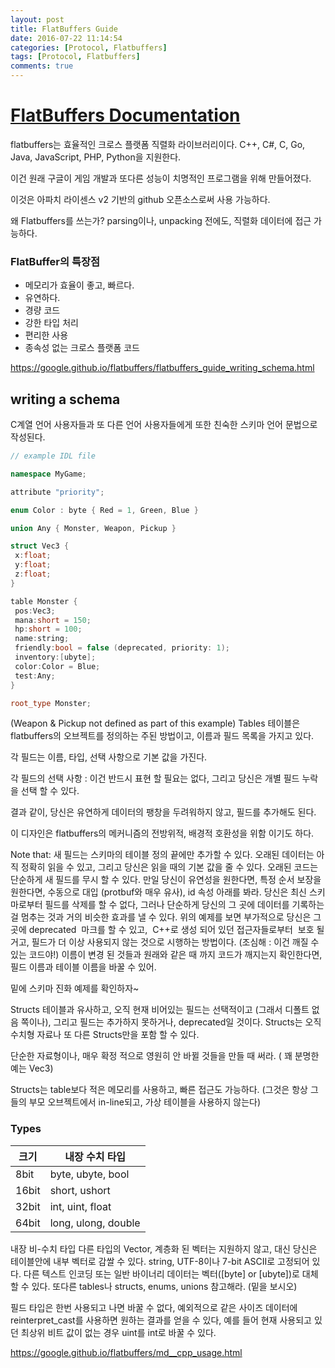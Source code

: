 ```yaml
---
layout: post
title: FlatBuffers Guide
date: 2016-07-22 11:14:54
categories: [Protocol, Flatbuffers]
tags: [Protocol, Flatbuffers]
comments: true
---
```


# [FlatBuffers Documentation](https://google.github.io/flatbuffers/)

flatbuffers는 효율적인 크로스 플랫폼 직렬화 라이브러리이다.
C++, C#, C, Go, Java, JavaScript, PHP, Python을 지원한다.

이건 원래 구글이 게임 개발과 또다른 성능이 치명적인 프로그램을 위해 만들어졌다.

이것은 아파치 라이센스 v2 기반의 github 오픈소스로써 사용 가능하다.

왜 Flatbuffers를 쓰는가?
parsing이나, unpacking 전에도, 직렬화 데이터에 접근 가능하다.

### FlatBuffer의 특장점

* 메모리가 효율이 좋고, 빠르다.
* 유연하다.
* 경량 코드
* 강한 타입 처리
* 편리한 사용
* 종속성 없는 크로스 플랫폼 코드

<https://google.github.io/flatbuffers/flatbuffers_guide_writing_schema.html>

## writing a schema

C계열 언어 사용자들과 또 다른 언어 사용자들에게 또한 친숙한 스키마 언어 문법으로 작성된다.

~~~ cpp
// example IDL file

namespace MyGame;

attribute "priority";

enum Color : byte { Red = 1, Green, Blue }

union Any { Monster, Weapon, Pickup }

struct Vec3 {
 x:float;
 y:float;
 z:float;
}

table Monster {
 pos:Vec3;
 mana:short = 150;
 hp:short = 100;
 name:string;
 friendly:bool = false (deprecated, priority: 1);
 inventory:[ubyte];
 color:Color = Blue;
 test:Any;
}

root_type Monster;
~~~

(Weapon & Pickup not defined as part of this example)
Tables
테이블은 flatbuffers의 오브젝트를 정의하는 주된 방법이고, 이름과 필드 목록을 가지고 있다.

각 필드는 이름, 타입, 선택 사항으로 기본 값을 가진다.

각 필드의 선택 사항 : 이건 반드시 표현 할 필요는 없다, 그리고 당신은 개별 필드 누락을 선택 할 수 있다.

결과 같이, 당신은 유연하게 데이터의 팽창을 두려워하지 않고, 필드를 추가해도 된다.

이 디자인은 flatbuffers의 메커니즘의 전방위적, 배경적 호환성을 위함 이기도 하다.

Note that:
새 필드는 스키마의 테이블 정의 끝에만 추가할 수 있다. 오래된 데이터는 아직 정확히 읽을 수 있고, 그리고 당신은 읽을 때의 기본 값을 줄 수 있다.
오래된 코드는 단순하게 새 필드를 무시 할 수 있다.
만일 당신이 유연성을 원한다면, 특정 순서 보장을 원한다면, 수동으로 대입 (protbuf와 매우 유사), id 속성 아래를 봐라.
당신은 최신 스키마로부터 필드를 삭제를 할 수 없다, 그러나 단순하게 당신의 그 곳에 데이터를 기록하는 걸 멈추는 것과 거의 비슷한 효과를 낼 수 있다. 위의 예제를 보면 부가적으로 당신은 그 곳에 deprecated  마크를 할 수 있고,  C++로 생성 되어 있던 접근자들로부터  보호 될 거고, 필드가 더 이상 사용되지 않는 것으로 시행하는 방법이다. (조심해 : 이건 깨질 수 있는 코드야!)
이름이 변경 된 것들과 원래와 같은 때 까지 코드가 깨지는지 확인한다면, 필드 이름과 테이블 이름을 바꿀 수 있어.

밑에 스키마 진화 예제를 확인하자~

Structs
테이블과 유사하고, 오직 현재 비어있는 필드는 선택적이고 (그래서 디폴트 없음 쪽이나), 그리고 필드는 추가하지 못하거나, deprecated일 것이다.
Structs는 오직 수치형 자료나 또 다른 Structs만을 포함 할 수 있다.

단순한 자료형이나, 매우 확정 적으로 영원히 안 바뀔 것들을 만들 때 써라. ( 꽤 분명한 예는 Vec3)

Structs는 table보다 적은 메모리를 사용하고, 빠른 접근도 가능하다. (그것은 항상 그들의 부모 오브젝트에서 in-line되고, 가상 테이블을 사용하지 않는다)

### Types

크기|내장 수치 타입
---|---
8bit|byte, ubyte, bool
16bit|short, ushort
32bit|int, uint, float
64bit|long, ulong, double


내장 비-수치 타입
다른 타입의 Vector, 계층화 된 벡터는 지원하지 않고, 대신 당신은 테이블안에 내부 벡터로 감쌀 수 있다.
string, UTF-8이나 7-bit ASCII로 고정되어 있다. 다른 텍스트 인코딩 또는 일반 바이너리 데이터는 벡터([byte] or [ubyte])로 대체 할 수 있다.
또다른 tables나 structs, enums, unions 참고해라. (밑을 보시오)

필드 타입은 한번 사용되고 나면 바꿀 수 없다, 예외적으로 같은 사이즈 데이터에 reinterpret_cast를 사용하면 원하는 결과를 얻을 수 있다, 예를 들어 현재 사용되고 있던 최상위 비트 값이 없는 경우 uint를 int로 바꿀 수 있다.

<https://google.github.io/flatbuffers/md__cpp_usage.html>